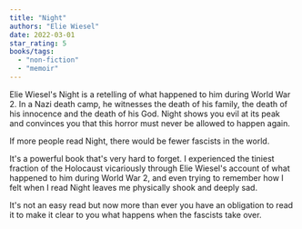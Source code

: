 ```yaml
---
title: "Night"
authors: "Elie Wiesel"
date: 2022-03-01
star_rating: 5
books/tags:
  - "non-fiction"
  - "memoir"
---
```


Elie Wiesel's Night is a retelling of what happened to him during World War 2.
In a Nazi death camp, he witnesses the death of his family, the death of his
innocence and the death of his God. Night shows you evil at its peak and
convinces you that this horror must never be allowed to happen again.

<!--more-->

If more people read Night, there would be fewer fascists in the world.

It's a powerful book that's very hard to forget. I experienced the tiniest
fraction of the Holocaust vicariously through Elie Wiesel's account of what
happened to him during World War 2, and even trying to remember how I felt when
I read Night leaves me physically shook and deeply sad.

It's not an easy read but now more than ever you have an obligation to read it
to make it clear to you what happens when the fascists take over.
